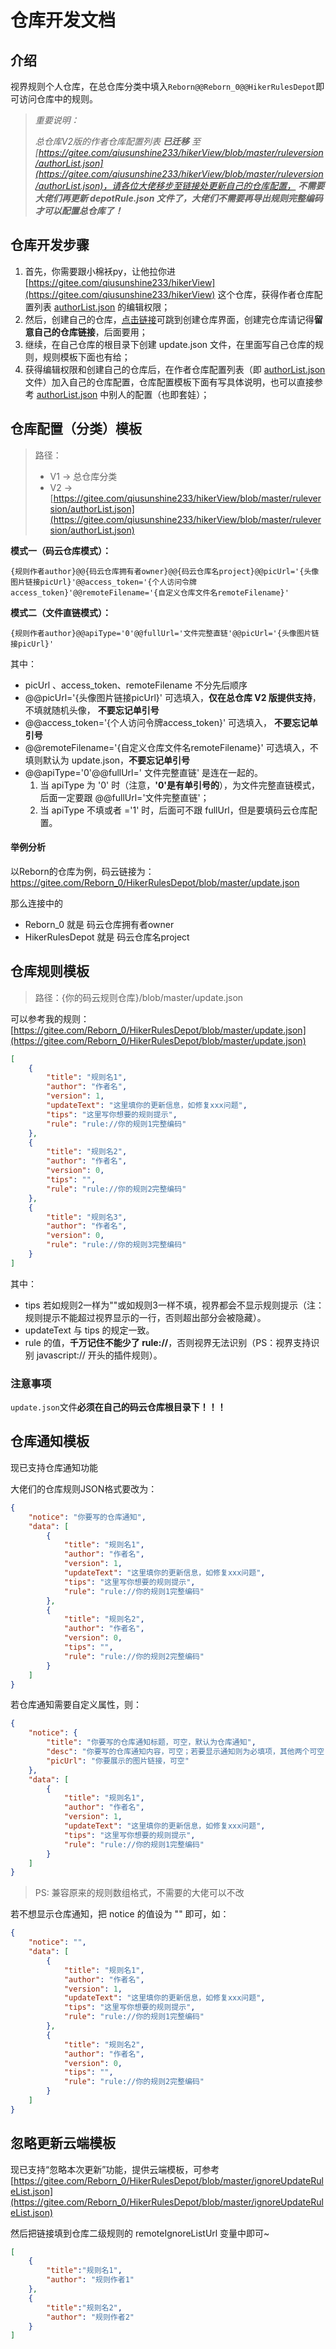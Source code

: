 # 仓库开发文档

## 介绍
视界规则个人仓库，在总仓库分类中填入`Reborn@@Reborn_0@@HikerRulesDepot`即可访问仓库中的规则。

> _重要说明：_
> 
> _总仓库V2版的作者仓库配置列表 **已迁移** 至 [https://gitee.com/qiusunshine233/hikerView/blob/master/ruleversion/authorList.json](https://gitee.com/qiusunshine233/hikerView/blob/master/ruleversion/authorList.json)，请各位大佬移步至链接处更新自己的仓库配置， **不需要大佬们再更新 depotRule.json 文件了，大佬们不需要再导出规则完整编码才可以配置总仓库了！**_

## 仓库开发步骤
1. 首先，你需要跟小棉袄py，让他拉你进 [https://gitee.com/qiusunshine233/hikerView](https://gitee.com/qiusunshine233/hikerView) 这个仓库，获得作者仓库配置列表 [authorList.json](https://gitee.com/qiusunshine233/hikerView/blob/master/ruleversion/authorList.json) 的编辑权限；
2. 然后，创建自己的仓库，[点击链接](https://gitee.com/projects/new)可跳到创建仓库界面，创建完仓库请记得**留意自己的仓库链接**，后面要用；
3. 继续，在自己仓库的根目录下创建 update.json 文件，在里面写自己仓库的规则，规则模板下面也有给；
4. 获得编辑权限和创建自己的仓库后，在作者仓库配置列表（即 [authorList.json](https://gitee.com/qiusunshine233/hikerView/blob/master/ruleversion/authorList.json) 文件）加入自己的仓库配置，仓库配置模板下面有写具体说明，也可以直接参考 [authorList.json](https://gitee.com/qiusunshine233/hikerView/blob/master/ruleversion/authorList.json) 中别人的配置（也即套娃）；

## 仓库配置（分类）模板

> 路径：
> - V1 -> 总仓库分类
> - V2 -> [https://gitee.com/qiusunshine233/hikerView/blob/master/ruleversion/authorList.json](https://gitee.com/qiusunshine233/hikerView/blob/master/ruleversion/authorList.json)


**模式一（码云仓库模式）：** 

```shell
{规则作者author}@@{码云仓库拥有者owner}@@{码云仓库名project}@@picUrl='{头像图片链接picUrl}'@@access_token='{个人访问令牌access_token}'@@remoteFilename='{自定义仓库文件名remoteFilename}'
```

**模式二（文件直链模式）：** 


```shell
{规则作者author}@@apiType='0'@@fullUrl='文件完整直链'@@picUrl='{头像图片链接picUrl}'
```

其中：
- picUrl 、access_token、remoteFilename 不分先后顺序
- @@picUrl='{头像图片链接picUrl}' 可选填入，**仅在总仓库 V2 版提供支持**，不填就随机头像， **不要忘记单引号** 
- @@access_token='{个人访问令牌access_token}'  可选填入， **不要忘记单引号**
- @@remoteFilename='{自定义仓库文件名remoteFilename}' 可选填入，不填则默认为 update.json，**不要忘记单引号**
- @@apiType='0'@@fullUrl=' 文件完整直链' 是连在一起的。
    1. 当 apiType 为 '0' 时（注意，**'0'是有单引号的**），为文件完整直链模式，后面一定要跟 @@fullUrl='文件完整直链'；
    2. 当 apiType 不填或者 ='1' 时，后面可不跟 fullUrl，但是要填码云仓库配置。

#### 举例分析

以Reborn的仓库为例，码云链接为：[https://gitee.com/Reborn_0/HikerRulesDepot/blob/master/update.json
](https://gitee.com/Reborn_0/HikerRulesDepot/blob/master/update.json)

那么连接中的
- Reborn_0 就是 码云仓库拥有者owner
- HikerRulesDepot 就是 码云仓库名project

## 仓库规则模板

> 路径：{你的码云规则仓库}/blob/master/update.json

可以参考我的规则：[https://gitee.com/Reborn_0/HikerRulesDepot/blob/master/update.json](https://gitee.com/Reborn_0/HikerRulesDepot/blob/master/update.json)

```json
[
    {
        "title": "规则名1",
        "author": "作者名",
        "version": 1,
        "updateText": "这里填你的更新信息，如修复xxx问题",
        "tips": "这里写你想要的规则提示",
        "rule": "rule://你的规则1完整编码"
    },
    {
        "title": "规则名2",
        "author": "作者名",
        "version": 0,
        "tips": "",
        "rule": "rule://你的规则2完整编码"
    },
    {
        "title": "规则名3",
        "author": "作者名",
        "version": 0,
        "rule": "rule://你的规则3完整编码"
    }
]
```

其中：
- tips 若如规则2一样为""或如规则3一样不填，视界都会不显示规则提示（注：规则提示不能超过视界显示的一行，否则超出部分会被隐藏）。
- updateText 与 tips 的规定一致。
- rule 的值，**千万记住不能少了 rule://**，否则视界无法识别（PS：视界支持识别 javascript:// 开头的插件规则）。


### 注意事项

 `update.json`文件**必须在自己的码云仓库根目录下！！！** 


## 仓库通知模板
现已支持仓库通知功能

大佬们的仓库规则JSON格式要改为：

```json
{
    "notice": "你要写的仓库通知",
    "data": [
        {
            "title": "规则名1",
            "author": "作者名",
            "version": 1,
            "updateText": "这里填你的更新信息，如修复xxx问题",
            "tips": "这里写你想要的规则提示",
            "rule": "rule://你的规则1完整编码"
        },
        {
            "title": "规则名2",
            "author": "作者名",
            "version": 0,
            "tips": "",
            "rule": "rule://你的规则2完整编码"
        }
    ]
}
```

若仓库通知需要自定义属性，则：
```json
{
    "notice": {
        "title": "你要写的仓库通知标题，可空，默认为仓库通知",
        "desc": "你要写的仓库通知内容，可空；若要显示通知则为必填项，其他两个可空",
        "picUrl": "你要展示的图片链接，可空"
    },
    "data": [
        {
            "title": "规则名1",
            "author": "作者名",
            "version": 1,
            "updateText": "这里填你的更新信息，如修复xxx问题",
            "tips": "这里写你想要的规则提示",
            "rule": "rule://你的规则1完整编码"
        }
    ]
}
```

> PS: 兼容原来的规则数组格式，不需要的大佬可以不改

若不想显示仓库通知，把 notice 的值设为 "" 即可，如：

```json
{
    "notice": "",
    "data": [
        {
            "title": "规则名1",
            "author": "作者名",
            "version": 1,
            "updateText": "这里填你的更新信息，如修复xxx问题",
            "tips": "这里写你想要的规则提示",
            "rule": "rule://你的规则1完整编码"
        },
        {
            "title": "规则名2",
            "author": "作者名",
            "version": 0,
            "tips": "",
            "rule": "rule://你的规则2完整编码"
        }
    ]
}
```

## 忽略更新云端模板
现已支持“忽略本次更新”功能，提供云端模板，可参考 [https://gitee.com/Reborn_0/HikerRulesDepot/blob/master/ignoreUpdateRuleList.json](https://gitee.com/Reborn_0/HikerRulesDepot/blob/master/ignoreUpdateRuleList.json)

然后把链接填到仓库二级规则的 remoteIgnoreListUrl 变量中即可~

```json
[
    {
        "title":"规则名1",
        "author": "规则作者1"
    },
    {
        "title":"规则名2",
        "author": "规则作者2"
    }
]
```
